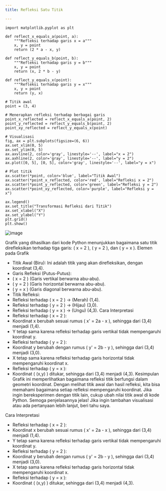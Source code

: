 ```yaml
---
title: Refleksi Satu Titik

---
```


``` import numpy as np
import matplotlib.pyplot as plt

def reflect_x_equals_a(point, a):
    """Refleksi terhadap garis x = a"""
    x, y = point
    return (2 * a - x, y)

def reflect_y_equals_b(point, b):
    """Refleksi terhadap garis y = b"""
    x, y = point
    return (x, 2 * b - y)

def reflect_y_equals_x(point):
    """Refleksi terhadap garis y = x"""
    x, y = point
    return (y, x)

# Titik awal
point = (3, 4)

# Menerapkan refleksi terhadap berbagai garis
point_x_reflected = reflect_x_equals_a(point, 2)
point_y_reflected = reflect_y_equals_b(point, 2)
point_xy_reflected = reflect_y_equals_x(point)

# Visualisasi
fig, ax = plt.subplots(figsize=(6, 6))
ax.set_xlim(0, 5)
ax.set_ylim(0, 5)
ax.axvline(2, color='gray', linestyle='--', label="x = 2")
ax.axhline(2, color='gray', linestyle='--', label="y = 2")
ax.plot([0, 5], [0, 5], color='gray', linestyle='--', label="y = x")

# Plot titik
ax.scatter(*point, color='blue', label="Titik Awal")
ax.scatter(*point_x_reflected, color='red', label="Refleksi x = 2")
ax.scatter(*point_y_reflected, color='green', label="Refleksi y = 2")
ax.scatter(*point_xy_reflected, color='purple', label="Refleksi y = x")

ax.legend()
ax.set_title("Transformasi Refleksi dari Titik")
ax.set_xlabel("X")
ax.set_ylabel("Y")
plt.grid()
plt.show()
```






![image](https://hackmd.io/_uploads/HymqCkPxee.png)

Grafik yang dihasilkan dari kode Python menunjukkan bagaimana satu titik direfleksikan terhadap tiga garis: ( x = 2 ), ( y = 2 ), dan ( y = x ).
Elemen pada Grafik
- Titik Awal (Biru): Ini adalah titik yang akan direfleksikan, dengan koordinat (3,4).
- Garis Refleksi (Putus-Putus):
- ( x = 2 ) (Garis vertikal berwarna abu-abu).
- ( y = 2 ) (Garis horizontal berwarna abu-abu).
- ( y = x ) (Garis diagonal berwarna abu-abu).
- Titik Refleksi:
- Refleksi terhadap ( x = 2 ) → (Merah) (1,4).
- Refleksi terhadap ( y = 2 ) → (Hijau) (3,0).
- Refleksi terhadap ( y = x ) → (Ungu) (4,3).
Cara Interpretasi
- Refleksi terhadap ( x = 2 ):
- Koordinat x berubah sesuai rumus ( x' = 2a - x ), sehingga dari (3,4) menjadi (1,4).
- Y tetap sama karena refleksi terhadap garis vertikal tidak mempengaruhi koordinat y.
- Refleksi terhadap ( y = 2 ):
- Koordinat y berubah dengan rumus ( y' = 2b - y ), sehingga dari (3,4) menjadi (3,0).
- X tetap sama karena refleksi terhadap garis horizontal tidak mempengaruhi koordinat x.
- Refleksi terhadap ( y = x ):
- Koordinat ( (x,y) ) ditukar, sehingga dari (3,4) menjadi (4,3).
Kesimpulan
Grafik ini memperlihatkan bagaimana refleksi titik berfungsi dalam geometri koordinat. Dengan melihat titik awal dan hasil refleksi, kita bisa memahami bagaimana setiap refleksi mempengaruhi koordinat. Jika ingin bereksperimen dengan titik lain, cukup ubah nilai titik awal di kode Python.
Semoga penjelasannya jelas! Jika ingin tambahan visualisasi atau ada pertanyaan lebih lanjut, beri tahu saya. 

Cara Interpretasi
- Refleksi terhadap ( x = 2 ):
- Koordinat x berubah sesuai rumus ( x' = 2a - x ), sehingga dari (3,4) menjadi (1,4).
- Y tetap sama karena refleksi terhadap garis vertikal tidak mempengaruhi koordinat y.
- Refleksi terhadap ( y = 2 ):
- Koordinat y berubah dengan rumus ( y' = 2b - y ), sehingga dari (3,4) menjadi (3,0).
- X tetap sama karena refleksi terhadap garis horizontal tidak mempengaruhi koordinat x.
- Refleksi terhadap ( y = x ):
- Koordinat ( (x,y) ) ditukar, sehingga dari (3,4) menjadi (4,3).



